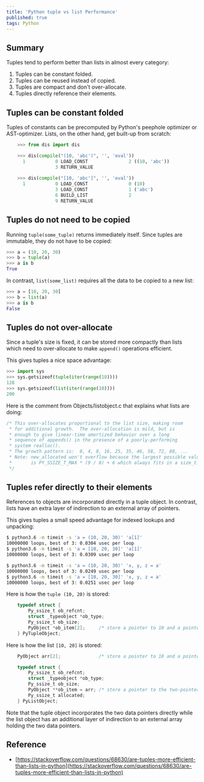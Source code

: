 ```yaml
---
title: 'Python tuple vs list Performance'
published: true
tags: Python
---
```


## Summary

Tuples tend to perform better than lists in almost every category:

1. Tuples can be constant folded.
2. Tuples can be reused instead of copied.
3. Tuples are compact and don't over-allocate.  
4. Tuples directly reference their elements.

## Tuples can be constant folded

Tuples of constants can be precomputed by Python's peephole optimizer or
AST-optimizer. Lists, on the other hand, get built-up from scratch:

```python
    >>> from dis import dis

    >>> dis(compile("(10, 'abc')", '', 'eval'))
      1           0 LOAD_CONST               2 ((10, 'abc'))
                  3 RETURN_VALUE   
 
    >>> dis(compile("[10, 'abc']", '', 'eval'))
      1           0 LOAD_CONST               0 (10)
                  3 LOAD_CONST               1 ('abc')
                  6 BUILD_LIST               2
                  9 RETURN_VALUE 
```

## Tuples do not need to be copied

Running `tuple(some_tuple)` returns immediately itself. Since tuples are
immutable, they do not have to be copied:

```python
>>> a = (10, 20, 30)
>>> b = tuple(a)
>>> a is b
True
```

In contrast, `list(some_list)` requires all the data to be copied to a new list:

```python
>>> a = [10, 20, 30]
>>> b = list(a)
>>> a is b
False
```

## Tuples do not over-allocate

Since a tuple's size is fixed, it can be stored more compactly than lists
which need to over-allocate to make `append()` operations efficient.

This gives tuples a nice space advantage:

```python
>>> import sys
>>> sys.getsizeof(tuple(iter(range(10))))
128
>>> sys.getsizeof(list(iter(range(10))))
200
```

Here is the comment from Objects/listobject.c that explains what lists are doing:

```c
/* This over-allocates proportional to the list size, making room
 * for additional growth.  The over-allocation is mild, but is
 * enough to give linear-time amortized behavior over a long
 * sequence of appends() in the presence of a poorly-performing
 * system realloc().
 * The growth pattern is:  0, 4, 8, 16, 25, 35, 46, 58, 72, 88, ...
 * Note: new_allocated won't overflow because the largest possible value
 *       is PY_SSIZE_T_MAX * (9 / 8) + 6 which always fits in a size_t.
 */
```

## Tuples refer directly to their elements

References to objects are incorporated directly in a tuple object. In
contrast, lists have an extra layer of indirection to an external array of
pointers.

This gives tuples a small speed advantage for indexed lookups and unpacking:

```bash
$ python3.6 -m timeit -s 'a = (10, 20, 30)' 'a[1]'
10000000 loops, best of 3: 0.0304 usec per loop
$ python3.6 -m timeit -s 'a = [10, 20, 30]' 'a[1]'
10000000 loops, best of 3: 0.0309 usec per loop

$ python3.6 -m timeit -s 'a = (10, 20, 30)' 'x, y, z = a'
10000000 loops, best of 3: 0.0249 usec per loop
$ python3.6 -m timeit -s 'a = [10, 20, 30]' 'x, y, z = a'
10000000 loops, best of 3: 0.0251 usec per loop
```

Here is how the `tuple (10, 20)` is stored:

```c
    typedef struct {
        Py_ssize_t ob_refcnt;
        struct _typeobject *ob_type;
        Py_ssize_t ob_size;
        PyObject *ob_item[2];     /* store a pointer to 10 and a pointer to 20 */
    } PyTupleObject;
```

Here is how the list `[10, 20]` is stored:

```c
    PyObject arr[2];              /* store a pointer to 10 and a pointer to 20 */

    typedef struct {
        Py_ssize_t ob_refcnt;
        struct _typeobject *ob_type;
        Py_ssize_t ob_size;
        PyObject **ob_item = arr; /* store a pointer to the two-pointer array */
        Py_ssize_t allocated;
    } PyListObject;
```

Note that the tuple object incorporates the two data pointers directly while
the list object has an additional layer of indirection to an external array
holding the two data pointers.

## Reference

- [https://stackoverflow.com/questions/68630/are-tuples-more-efficient-than-lists-in-python](https://stackoverflow.com/questions/68630/are-tuples-more-efficient-than-lists-in-python)